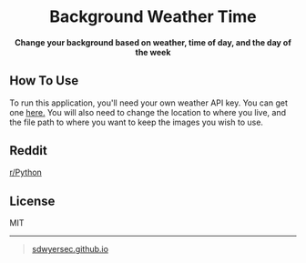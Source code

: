<h1 align="center">
  Background Weather Time
  <br>
</h1>
<h4 align="center">Change your background based on weather, time of day, and the day of the week</h4>

## How To Use

To run this application, you'll need your own weather API key. You can get one <a href="https://openweathermap.org/api" target="_blank">here.</a>
You will also need to change the location to where you live, and the file path to where you want to keep the images you wish to use. 

## Reddit

<a href="https://www.reddit.com/r/Python/comments/gfkuez/my_first_python_program_changes_my_desktop/?utm_source=share&utm_medium=web2x">r/Python</a>

## License

MIT

---

>[sdwyersec.github.io](https://sdwyersec.github.io/)
